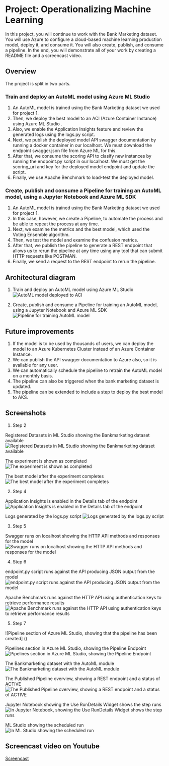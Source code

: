 # Project: Operationalizing Machine Learning

In this project, you will continue to work with the Bank Marketing dataset. You will use Azure to configure a cloud-based machine learning production model, deploy it, and consume it. You will also create, publish, and consume a pipeline. In the end, you will demonstrate all of your work by creating a README file and a screencast video.

## Overview
The project is split in two parts.

### Train and deploy an AutoML model using Azure ML Studio

1. An AutoML model is trained using the Bank Marketing dataset we used for project 1. 
2. Then, we deploy the best model to an ACI (Azure Container Instance) using Azure ML Studio . 
3. Also, we enable the Application Insights feature and review the generated logs using the logs.py script.
4. Next, we publish the deployed model API swagger documentation by running a docker container in our localhost. We must download the endpoint swagger.json file from Azure ML for this.
5. After that, we consume the scoring API to clasify new instances by running the endpoint.py script in our localhost. We must get the scoring_uri and key for the deployed model endpoint and update the script.
6. Finally, we use Apache Benchmark to load-test the deployed model.

### Create, publish and consume a Pipeline for training an AutoML model, using a Jupyter Notebook and Azure ML SDK
1. An AutoML model is trained using the Bank Marketing dataset we used for project 1. 
2. In this case, however, we create a Pipeline, to automate the process and be able to repeat the process at any time.
3. Next, we examine the metrics and the best model, which used the Voting Ensemble algorithm.
4. Then, we test the model and examine the confusion metrics.
5. After that, we publish the pipeline to generate a REST endpoint that allows us to rerun the pipeline at any time using any tool that can submit HTTP requests like POSTMAN.
6. Finally, we send a request to the REST endpoint to rerun the pipeline.



## Architectural diagram
1. Train and deploy an AutoML model using Azure ML Studio
![AutoML model deployed to ACI](https://github.com/jhonatantirado/nd00333_AZMLND_C2/blob/master/images/Part1-AutoMLmodel-deployedACI.png)

2. Create, publish and consume a Pipeline for training an AutoML model, using a Jupyter Notebook and Azure ML SDK
![Pipeline for training AutoML model](https://github.com/jhonatantirado/nd00333_AZMLND_C2/blob/master/images/Part2-Pipeline.png)


## Future improvements

1. If the model is to be used by thousands of users, we can deploy the model to an Azure Kubernetes Cluster instead of an Azure Container Instance.
2. We can publish the API swagger documentation to Azure also, so it is available for any user.
3. We can automatically schedule the pipeline to retrain the AutoML model on a monthly basis. 
4. The pipeline can also be triggered when the bank marketing dataset is updated.
5. The pipeline can be extended to include a step to deploy the best model to AKS.


## Screenshots


1. Step 2

Registered Datasets in ML Studio showing the Bankmarketing dataset available
![Registered Datasets in ML Studio showing the Bankmarketing dataset available](https://github.com/jhonatantirado/nd00333_AZMLND_C2/blob/master/images/Step2-RegisteredDatasets.png)

The experiment is shown as completed
![The experiment is shown as completed](https://github.com/jhonatantirado/nd00333_AZMLND_C2/blob/master/images/Step2-ExperimentCompleted.png)

The best model after the experiment completes
![The best model after the experiment completes](https://github.com/jhonatantirado/nd00333_AZMLND_C2/blob/master/images/Step2-BestModel.png)



2. Step 4

Application Insights is enabled in the Details tab of the endpoint
![Application Insights is enabled in the Details tab of the endpoint](https://github.com/jhonatantirado/nd00333_AZMLND_C2/blob/master/images/Step3-AppInsightsEnabled.png)

Logs generated by the logs.py script
![Logs generated by the logs.py script](https://github.com/jhonatantirado/nd00333_AZMLND_C2/blob/master/images/Step3-LogExecutionResults.png)


3. Step 5

Swagger runs on localhost showing the HTTP API methods and responses for the model
![Swagger runs on localhost showing the HTTP API methods and responses for the model](https://github.com/jhonatantirado/nd00333_AZMLND_C2/blob/master/images/Step5-SwaggerScoreDescription.png)

4. Step 6

endpoint.py script runs against the API producing JSON output from the model
![endpoint.py script runs against the API producing JSON output from the model](https://github.com/jhonatantirado/nd00333_AZMLND_C2/blob/master/images/Step6-EndpointResponse.png)

Apache Benchmark runs against the HTTP API using authentication keys to retrieve performance results
![Apache Benchmark runs against the HTTP API using authentication keys to retrieve performance results](https://github.com/jhonatantirado/nd00333_AZMLND_C2/blob/master/images/Step6-ApacheBenmark-2.png)


5. Step 7

![Pipeline section of Azure ML Studio, showing that the pipeline has been created]
()

Pipelines section in Azure ML Studio, showing the Pipeline Endpoint
![Pipelines section in Azure ML Studio, showing the Pipeline Endpoint](https://github.com/jhonatantirado/nd00333_AZMLND_C2/blob/master/images/Step7-PipelineEndpoint.png)

The Bankmarketing dataset with the AutoML module
![The Bankmarketing dataset with the AutoML module](https://github.com/jhonatantirado/nd00333_AZMLND_C2/blob/master/images/Step7-BankMktDataset.png)

The Published Pipeline overview, showing a REST endpoint and a status of ACTIVE
![The Published Pipeline overview, showing a REST endpoint and a status of ACTIVE](https://github.com/jhonatantirado/nd00333_AZMLND_C2/blob/master/images/Step7-PublishedPipelineOverview.png)

Jupyter Notebook showing the Use RunDetails Widget shows the step runs
![In Jupyter Notebook, showing the Use RunDetails Widget shows the step runs](https://github.com/jhonatantirado/nd00333_AZMLND_C2/blob/master/images/Step7-RunDetailsWidget.png)

ML Studio showing the scheduled run
![In ML Studio showing the scheduled run](https://github.com/jhonatantirado/nd00333_AZMLND_C2/blob/master/images/Step7-ScheduledRun.png)



## Screencast video on Youtube

[Screencast](https://www.youtube.com/watch?v=oNfYUSpA1-A)